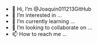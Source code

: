 - 👋 Hi, I’m @Joaquin011213GitHub
- 👀 I’m interested in ...
- 🌱 I’m currently learning ...
- 💞️ I’m looking to collaborate on ...
- 📫 How to reach me ...

<!---
Joaquin011213GitHub/Joaquin011213GitHub is a ✨ special ✨ repository because its `README.md` (this file) appears on your GitHub profile.
You can click the Preview link to take a look at your changes.
--->
